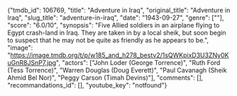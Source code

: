 {"tmdb_id": 106769, "title": "Adventure in Iraq", "original_title": "Adventure in Iraq", "slug_title": "adventure-in-iraq", "date": "1943-09-27", "genre": [""], "score": "6.0/10", "synopsis": "Five Allied soldiers in an airplane flying to Egypt crash-land in Iraq. They are taken in by a local sheik, but soon begin to suspect that he may not be quite as friendly as he appears to be.", "image": "https://image.tmdb.org/t/p/w185_and_h278_bestv2/1sQWKpixD3U3ZNy0KuGnR8JSnP7.jpg", "actors": ["John Loder (George Torrence)", "Ruth Ford (Tess Torrence)", "Warren Douglas (Doug Everett)", "Paul Cavanagh (Sheik Ahmid Bel Nor)", "Peggy Carson (Timah Devins)"], "comments": [], "recommandations_id": [], "youtube_key": "notfound"}